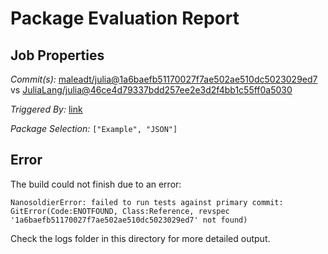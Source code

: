 # Package Evaluation Report

## Job Properties

*Commit(s):* [maleadt/julia@1a6baefb51170027f7ae502ae510dc5023029ed7](https://github.com/maleadt/julia/commit/1a6baefb51170027f7ae502ae510dc5023029ed7) vs [JuliaLang/julia@46ce4d79337bdd257ee2e3d2f4bb1c55ff0a5030](https://github.com/JuliaLang/julia/commit/46ce4d79337bdd257ee2e3d2f4bb1c55ff0a5030)

*Triggered By:* [link](https://github.com/maleadt/julia/commit/1a6baefb51170027f7ae502ae510dc5023029ed7#commitcomment-36261678)

*Package Selection:* `["Example", "JSON"]`

## Error

The build could not finish due to an error:

```
NanosoldierError: failed to run tests against primary commit: GitError(Code:ENOTFOUND, Class:Reference, revspec '1a6baefb51170027f7ae502ae510dc5023029ed7' not found)
```

Check the logs folder in this directory for more detailed output.


